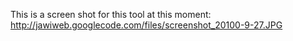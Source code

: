 This is a screen shot for this tool at this moment:<br />
http://jawiweb.googlecode.com/files/screenshot_20100-9-27.JPG